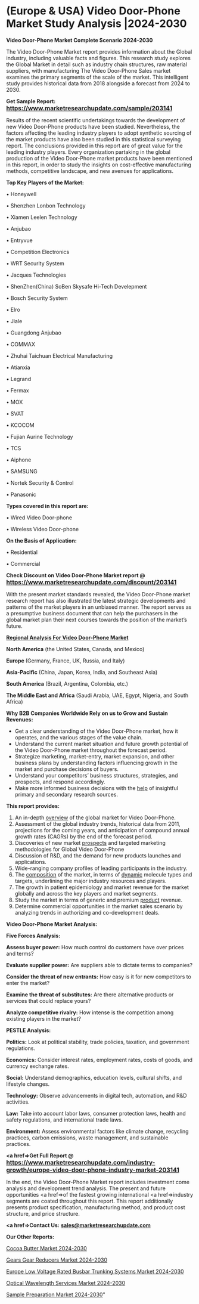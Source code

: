 # (Europe & USA) Video Door-Phone Market Study Analysis |2024-2030

<strong>Video Door-Phone Market Complete Scenario 2024-2030</strong>

The Video Door-Phone Market report provides information about the Global industry, including valuable facts and figures. This research study explores the Global Market in detail such as industry chain structures, raw material suppliers, with manufacturing The Video Door-Phone Sales market examines the primary segments of the scale of the market. This intelligent study provides historical data from 2018 alongside a forecast from 2024 to 2030.

<strong>Get Sample Report: <a href=https://www.marketresearchupdate.com/sample/203141><font size=3 color=#0000ff>https://www.marketresearchupdate.com/sample/203141</font></a></strong>

Results of the recent scientific undertakings towards the development of new Video Door-Phone products have been studied. Nevertheless, the factors affecting the leading industry players to adopt synthetic sourcing of the market products have also been studied in this statistical surveying report. The conclusions provided in this report are of great value for the leading industry players. Every organization partaking in the global production of the Video Door-Phone market products have been mentioned in this report, in order to study the insights on cost-effective manufacturing methods, competitive landscape, and new avenues for applications.

<strong>Top Key Players of the Market:</strong>

• Honeywell

• Shenzhen Lonbon Technology

• Xiamen Leelen Technology

• Anjubao

• Entryvue

• Competition Electronics

• WRT Security System

• Jacques Technologies

• ShenZhen(China) SoBen Skysafe Hi-Tech Develepment

• Bosch Security System

• Elro

• Jiale

• Guangdong Anjubao

• COMMAX

• Zhuhai Taichuan Electrical Manufacturing

• Atianxia

• Legrand

• Fermax

• MOX

• SVAT

• KCOCOM

• Fujian Aurine Technology

• TCS

• Aiphone

• SAMSUNG

• Nortek Security & Control

• Panasonic

<strong>Types covered in this report are: </strong>

• Wired Video Door-phone

• Wireless Video Door-phone

<strong>On the Basis of Application:</strong>

• Residential

• Commercial

<strong>Check Discount on Video Door-Phone Market report @ <a href=https://www.marketresearchupdate.com/discount/203141><font size=3 color=#0000ff>https://www.marketresearchupdate.com/discount/203141</font></a></strong>

With the present market standards revealed, the Video Door-Phone market research report has also illustrated the latest strategic developments and patterns of the market players in an unbiased manner. The report serves as a presumptive business document that can help the purchasers in the global market plan their next courses towards the position of the market’s future.

<strong><u><b>Regional Analysis For Video Door-Phone Market</b></u></strong>

<strong><b>North America</b></strong> (the United States, Canada, and Mexico)

<strong><b>Europe </b></strong>(Germany, France, UK, Russia, and Italy)

<strong><b>Asia-Pacific</b></strong> (China, Japan, Korea, India, and Southeast Asia)

<strong><b>South America</b></strong> (Brazil, Argentina, Colombia, etc.)

<strong><b>The Middle East and Africa</b></strong> (Saudi Arabia, UAE, Egypt, Nigeria, and South Africa)

<strong>Why B2B Companies Worldwide Rely on us to Grow and Sustain Revenues:</strong>
<ul>
  <li>Get a clear understanding of the Video Door-Phone market, how it operates, and the various stages of the value chain.</li>
  <li>Understand the current market situation and future growth potential of the Video Door-Phone market throughout the forecast period.</li>
  <li>Strategize marketing, market-entry, market expansion, and other business plans by understanding factors influencing growth in the market and purchase decisions of buyers.</li>
  <li>Understand your competitors’ business structures, strategies, and prospects, and respond accordingly.</li>
  <li>Make more informed business decisions with the <a href=ASDF991299>help</a> of insightful primary and secondary research sources.</li>
</ul>
<strong>This report provides:</strong>
<ol>
  <li>An in-depth <a href=>overview</a> of the global market for Video Door-Phone.</li>
  <li>Assessment of the global industry trends, historical data from 2011, projections for the coming years, and anticipation of compound annual growth rates (CAGRs) by the end of the forecast period.</li>
  <li>Discoveries of new market <a href=>prospects</a> and targeted marketing methodologies for Global Video Door-Phone</li>
  <li>Discussion of R&amp;D, and the demand for new products launches and applications.</li>
  <li>Wide-ranging company profiles of leading participants in the industry.</li>
  <li>The <a href=ASDF881288>composition</a> of the market, in terms of <a href=>dynamic</a> molecule types and targets, underlining the major industry resources and players.</li>
  <li>The growth in patient epidemiology and market revenue for the market globally and across the key players and market segments.</li>
  <li>Study the market in terms of generic and premium <a href=>product</a> revenue.</li>
  <li>Determine commercial opportunities in the market sales scenario by analyzing trends in authorizing and co-development deals.</li>
</ol>

<strong>Video Door-Phone Market Analysis:</strong>

<strong>Five Forces Analysis:</strong>

<strong>Assess buyer power:</strong> How much control do customers have over prices and terms?

<strong>Evaluate supplier power:</strong> Are suppliers able to dictate terms to companies?

<strong>Consider the threat of new entrants:</strong> How easy is it for new competitors to enter the market?

<strong>Examine the threat of substitutes:</strong> Are there alternative products or services that could replace yours?

<strong>Analyze competitive rivalry:</strong> How intense is the competition among existing players in the market?

<strong>PESTLE Analysis:</strong>

<strong>Politics:</strong> Look at political stability, trade policies, taxation, and government regulations.

<strong>Economics:</strong> Consider interest rates, employment rates, costs of goods, and currency exchange rates.

<strong>Social:</strong> Understand demographics, education levels, cultural shifts, and lifestyle changes.

<strong>Technology:</strong> Observe advancements in digital tech, automation, and R&D activities.

<strong>Law:</strong> Take into account labor laws, consumer protection laws, health and safety regulations, and international trade laws.

<strong>Environment:</strong> Assess environmental factors like climate change, recycling practices, carbon emissions, waste management, and sustainable practices.

<strong><a href=>Get Full Report</a> @ <a href=https://www.marketresearchupdate.com/industry-growth/europe-video-door-phone-industry-market-203141><font size=3 color=#0000ff>https://www.marketresearchupdate.com/industry-growth/europe-video-door-phone-industry-market-203141</font></a></strong>

In the end, the Video Door-Phone Market report includes investment come analysis and development trend analysis. The present and future opportunities <a href=>of</a> the fastest growing international <a href=>industry</a> segments are coated throughout this report. This report additionally presents product specification, manufacturing method, and product cost structure, and price structure.

<strong><a href=><strong>Contact Us:</strong></a></strong>
<strong>sales@marketresearchupdate.com</strong>

<strong>Our Other Reports:</strong>

<a href=https://www.linkedin.com/pulse/cocoa-butter-market-opportunities-stay-ahead >Cocoa Butter Market 2024-2030</a>

<a href=https://www.linkedin.com/pulse/gears-gear-reducers-market-size-trends-consumption>Gears Gear Reducers Market 2024-2030</a>

<a href=https://www.linkedin.com/pulse/europe-low-voltage-rated-busbar-trunking-systems-market>Europe Low Voltage Rated Busbar Trunking Systems Market 2024-2030</a>

<a href=https://www.linkedin.com/pulse/optical-wavelength-services-market-2023-vuaof/>Optical Wavelength Services Market 2024-2030</a>

<a href=https://medium.com/@kagwadeaishwarya/sample-preparation-market-report-covers-future-trends-with-research-2023-to-2030-company-i-19dbf09818d3>Sample Preparation Market 2024-2030</a>"
